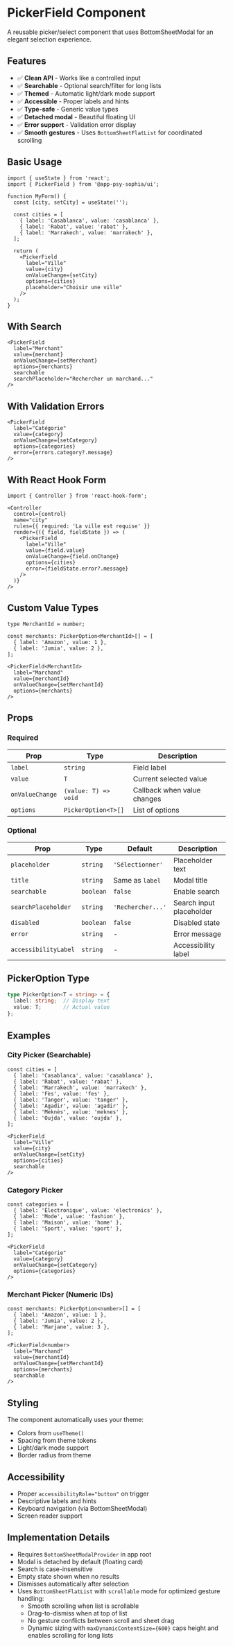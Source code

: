 # PickerField Component

A reusable picker/select component that uses BottomSheetModal for an elegant selection experience.

## Features

- ✅ **Clean API** - Works like a controlled input
- ✅ **Searchable** - Optional search/filter for long lists
- ✅ **Themed** - Automatic light/dark mode support
- ✅ **Accessible** - Proper labels and hints
- ✅ **Type-safe** - Generic value types
- ✅ **Detached modal** - Beautiful floating UI
- ✅ **Error support** - Validation error display
- ✅ **Smooth gestures** - Uses `BottomSheetFlatList` for coordinated scrolling

## Basic Usage

```tsx
import { useState } from 'react';
import { PickerField } from '@app-psy-sophia/ui';

function MyForm() {
  const [city, setCity] = useState('');

  const cities = [
    { label: 'Casablanca', value: 'casablanca' },
    { label: 'Rabat', value: 'rabat' },
    { label: 'Marrakech', value: 'marrakech' },
  ];

  return (
    <PickerField
      label="Ville"
      value={city}
      onValueChange={setCity}
      options={cities}
      placeholder="Choisir une ville"
    />
  );
}
```

## With Search

```tsx
<PickerField
  label="Merchant"
  value={merchant}
  onValueChange={setMerchant}
  options={merchants}
  searchable
  searchPlaceholder="Rechercher un marchand..."
/>
```

## With Validation Errors

```tsx
<PickerField
  label="Catégorie"
  value={category}
  onValueChange={setCategory}
  options={categories}
  error={errors.category?.message}
/>
```

## With React Hook Form

```tsx
import { Controller } from 'react-hook-form';

<Controller
  control={control}
  name="city"
  rules={{ required: 'La ville est requise' }}
  render={({ field, fieldState }) => (
    <PickerField
      label="Ville"
      value={field.value}
      onValueChange={field.onChange}
      options={cities}
      error={fieldState.error?.message}
    />
  )}
/>
```

## Custom Value Types

```tsx
type MerchantId = number;

const merchants: PickerOption<MerchantId>[] = [
  { label: 'Amazon', value: 1 },
  { label: 'Jumia', value: 2 },
];

<PickerField<MerchantId>
  label="Marchand"
  value={merchantId}
  onValueChange={setMerchantId}
  options={merchants}
/>
```

## Props

### Required

| Prop | Type | Description |
|------|------|-------------|
| `label` | `string` | Field label |
| `value` | `T` | Current selected value |
| `onValueChange` | `(value: T) => void` | Callback when value changes |
| `options` | `PickerOption<T>[]` | List of options |

### Optional

| Prop | Type | Default | Description |
|------|------|---------|-------------|
| `placeholder` | `string` | `'Sélectionner'` | Placeholder text |
| `title` | `string` | Same as `label` | Modal title |
| `searchable` | `boolean` | `false` | Enable search |
| `searchPlaceholder` | `string` | `'Rechercher...'` | Search input placeholder |
| `disabled` | `boolean` | `false` | Disabled state |
| `error` | `string` | - | Error message |
| `accessibilityLabel` | `string` | - | Accessibility label |

## PickerOption Type

```typescript
type PickerOption<T = string> = {
  label: string;  // Display text
  value: T;       // Actual value
};
```

## Examples

### City Picker (Searchable)

```tsx
const cities = [
  { label: 'Casablanca', value: 'casablanca' },
  { label: 'Rabat', value: 'rabat' },
  { label: 'Marrakech', value: 'marrakech' },
  { label: 'Fès', value: 'fes' },
  { label: 'Tanger', value: 'tanger' },
  { label: 'Agadir', value: 'agadir' },
  { label: 'Meknès', value: 'meknes' },
  { label: 'Oujda', value: 'oujda' },
];

<PickerField
  label="Ville"
  value={city}
  onValueChange={setCity}
  options={cities}
  searchable
/>
```

### Category Picker

```tsx
const categories = [
  { label: 'Électronique', value: 'electronics' },
  { label: 'Mode', value: 'fashion' },
  { label: 'Maison', value: 'home' },
  { label: 'Sport', value: 'sport' },
];

<PickerField
  label="Catégorie"
  value={category}
  onValueChange={setCategory}
  options={categories}
/>
```

### Merchant Picker (Numeric IDs)

```tsx
const merchants: PickerOption<number>[] = [
  { label: 'Amazon', value: 1 },
  { label: 'Jumia', value: 2 },
  { label: 'Marjane', value: 3 },
];

<PickerField<number>
  label="Marchand"
  value={merchantId}
  onValueChange={setMerchantId}
  options={merchants}
  searchable
/>
```

## Styling

The component automatically uses your theme:
- Colors from `useTheme()`
- Spacing from theme tokens
- Light/dark mode support
- Border radius from theme

## Accessibility

- Proper `accessibilityRole="button"` on trigger
- Descriptive labels and hints
- Keyboard navigation (via BottomSheetModal)
- Screen reader support

## Implementation Details

- Requires `BottomSheetModalProvider` in app root
- Modal is detached by default (floating card)
- Search is case-insensitive
- Empty state shown when no results
- Dismisses automatically after selection
- Uses `BottomSheetFlatList` with `scrollable` mode for optimized gesture handling:
  - Smooth scrolling when list is scrollable
  - Drag-to-dismiss when at top of list
  - No gesture conflicts between scroll and sheet drag
  - Dynamic sizing with `maxDynamicContentSize={600}` caps height and enables scrolling for long lists
